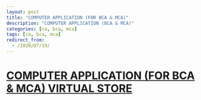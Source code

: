 ```yaml
---
layout: post
title: "COMPUTER APPLICATION (FOR BCA & MCA)"
description: "COMPUTER APPLICATION (BCA & MCA)"
categories: [ca, bca, mca]
tags: [ca, bca, mca]
redirect_from:
  - /2020/07/19/
---
```

# [COMPUTER APPLICATION (FOR BCA & MCA) VIRTUAL STORE](https://vdoconf.gnitdigiconclave.com/b/com-q0w-5vd)
